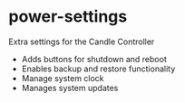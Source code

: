 # power-settings

Extra settings for the Candle Controller

- Adds buttons for shutdown and reboot
- Enables backup and restore functionality
- Manage system clock
- Manages system updates


